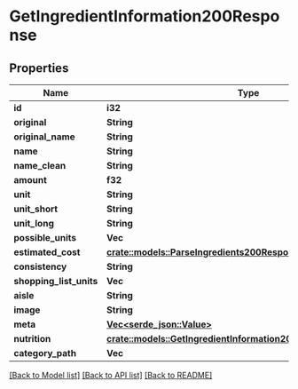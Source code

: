 # GetIngredientInformation200Response

## Properties

Name | Type | Description | Notes
------------ | ------------- | ------------- | -------------
**id** | **i32** |  | 
**original** | **String** |  | 
**original_name** | **String** |  | 
**name** | **String** |  | 
**name_clean** | **String** |  | 
**amount** | **f32** |  | 
**unit** | **String** |  | 
**unit_short** | **String** |  | 
**unit_long** | **String** |  | 
**possible_units** | **Vec<String>** |  | 
**estimated_cost** | [**crate::models::ParseIngredients200ResponseInnerEstimatedCost**](parseIngredients_200_response_inner_estimatedCost.md) |  | 
**consistency** | **String** |  | 
**shopping_list_units** | **Vec<String>** |  | 
**aisle** | **String** |  | 
**image** | **String** |  | 
**meta** | [**Vec<serde_json::Value>**](serde_json::Value.md) |  | 
**nutrition** | [**crate::models::GetIngredientInformation200ResponseNutrition**](getIngredientInformation_200_response_nutrition.md) |  | 
**category_path** | **Vec<String>** |  | 

[[Back to Model list]](../README.md#documentation-for-models) [[Back to API list]](../README.md#documentation-for-api-endpoints) [[Back to README]](../README.md)


